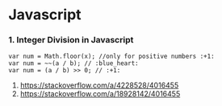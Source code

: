 # Javascript 

### 1. Integer Division in Javascript
```javascript=
var num = Math.floor(x); //only for positive numbers :+1: 
var num = ~~(a / b); // :blue_heart:
var num = (a / b) >> 0; // :+1:
```
1. https://stackoverflow.com/a/4228528/4016455
2. https://stackoverflow.com/a/18928142/4016455